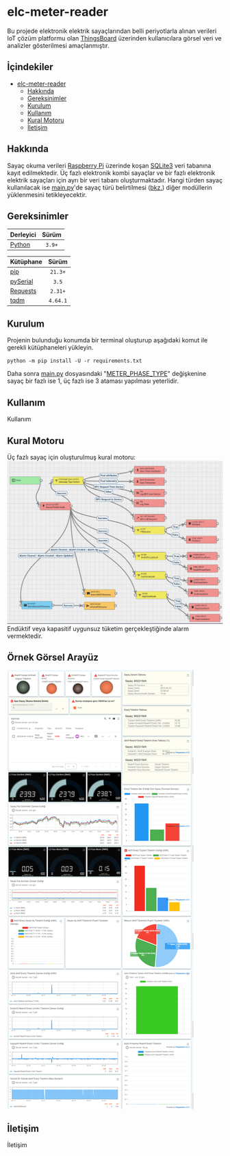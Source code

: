 # elc-meter-reader
Bu projede elektronik elektrik sayaçlarından belli periyotlarla alınan verileri IoT çözüm platformu olan [ThingsBoard](https://thingsboard.io/) üzerinden kullanıcılara görsel veri ve analizler gösterilmesi amaçlanmıştır.

## İçindekiler
* [elc-meter-reader](#elc-meter-reader)
  * [Hakkında](#hakkında)
  * [Gereksinimler](#gereksinimler)
  * [Kurulum](#kurulum)
  * [Kullanım](#kullanım)
  * [Kural Motoru](#kural-motoru)
  * [İletişim](#İletişim)

## Hakkında
Sayaç okuma verileri [Raspberry Pi](https://www.raspberrypi.com/) üzerinde koşan [SQLite3](https://www.sqlite.org/) veri tabanına kayıt edilmektedir. Üç fazlı elektronik kombi sayaçlar ve bir fazlı elektronik elektrik sayaçları için ayrı bir veri tabanı oluşturmaktadır. Hangi türden sayaç kullanılacak ise [main.py](./main.py)'de sayaç türü belirtilmesi ([bkz.](#kurulum)) diğer modüllerin yüklenmesini tetikleyecektir.

## Gereksinimler
| Derleyici | Sürüm |
| :- | :-: |
| [Python](https://www.python.org/downloads/) | `3.9+` |

| Kütüphane | Sürüm |
| :- | :-: |
| [pip](https://pypi.org/project/pip/) | `21.3+` |
| [pySerial](https://pypi.org/project/pyserial/3.5/) | `3.5` |
| [Requests](https://pypi.org/project/requests/) | `2.31+` |
| [tqdm](https://pypi.org/project/tqdm/) | `4.64.1` |

## Kurulum
Projenin bulunduğu konumda bir terminal oluşturup aşağıdaki komut ile gerekli kütüphaneleri yükleyin.
```shell
python -m pip install -U -r requirements.txt
```
Daha sonra [main.py](./main.py) dosyasındaki "[METER_PHASE_TYPE](./main.py#L26)" değişkenine sayaç bir fazlı ise 1, üç fazlı ise 3 ataması yapılması yeterlidir.

## Kullanım
Kullanım

## Kural Motoru
Üç fazlı sayaç için oluşturulmuş kural motoru:
![üç fazlı sayaç için oluşturulmuş kural motoru](./assets/image-1.jpg)
Endüktif veya kapasitif uygunsuz tüketim gerçekleştiğinde alarm vermektedir.

## Örnek Görsel Arayüz
![arayüz](./assets/image-2.png)

## İletişim
İletişim

